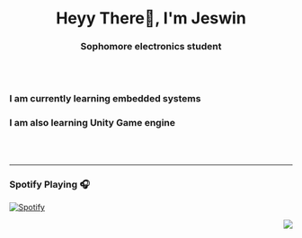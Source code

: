 <h1 align="center">Heyy There👋, I'm Jeswin</h1>
<h3 align="center">Sophomore electronics student</h3>

<br>
<br>

###  I am currently learning embedded systems
###  I am also learning Unity Game engine


<br>
<br>
<hr>

### Spotify Playing 🎧

[![Spotify](https://novatorem.bgstatic.vercel.app/api/spotify)](https://open.spotify.com/user/vjcxueznf15ynld5jycj9cylr)

<img align="right" src="http://estruyf-github.azurewebsites.net/api/VisitorHit?user=JezwinThomas&repo=Bgstatic&countColorcountColor&countColor=%237B1E7B"/>
